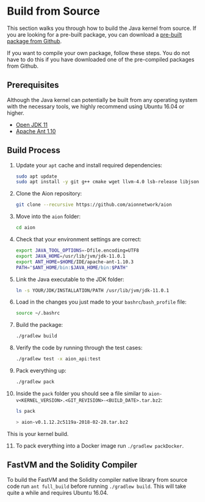 # Build from Source

This section walks you through how to build the Java kernel from source. If you are looking for a pre-built package, you can download a [pre-built package from Github](https://github.com/aionnetwork/aion/releases).

If you want to compile your own package, follow these steps. You do not have to do this if you have downloaded one of the pre-compiled packages from Github.

## Prerequisites

Although the Java kernel can potentially be built from any operating system with the necessary tools, we highly recommend using Ubuntu 16.04 or higher.

- [Open JDK 11](https://download.java.net/java/GA/jdk11/13/GPL/openjdk-11.0.1_linux-x64_bin.tar.gz)
- [Apache Ant 1.10](http://ant.apache.org/bindownload.cgi)

## Build Process

1. Update your `apt` cache and install required dependencies:

    ```bash
    sudo apt update
    sudo apt install -y git g++ cmake wget llvm-4.0 lsb-release libjsoncpp1 libjsoncpp-dev libboost1.58-all-dev libzmq5 libstdc++6 libgcc1 libpgm-5.2-0
    ```

2. Clone the Aion repository:

    ```bash
    git clone --recursive https://github.com/aionnetwork/aion
    ```

3. Move into the `aion` folder:

    ```bash
    cd aion
    ```

4. Check that your environment settings are correct:

    ```bash
    export JAVA_TOOL_OPTIONS=-Dfile.encoding=UTF8
    export JAVA_HOME=/usr/lib/jvm/jdk-11.0.1
    export ANT_HOME=$HOME/IDE/apache-ant-1.10.3
    PATH="$ANT_HOME/bin:$JAVA_HOME/bin:$PATH"
    ```

5. Link the Java executable to the JDK folder:

    ```bash
    ln -s YOUR/JDK/INSTALLATION/PATH /usr/lib/jvm/jdk-11.0.1
    ```

6. Load in the changes you just made to your `bashrc`/`bash_profile` file:

    ```bash
    source ~/.bashrc
    ```

7. Build the package:

    ```bash
    ./gradlew build
    ```

8. Verify the code by running through the test cases:

    ```bash
    ./gradlew test -x aion_api:test
    ```

9. Pack everything up:

    ```bash
    ./gradlew pack
    ```

10. Inside the `pack` folder you should see a file similar to `aion-v<KERNEL_VERSION>.<GIT_REVISION>-<BUILD_DATE>.tar.bz2`:

    ```bash
    ls pack

    > aion-v0.1.12.2c5119a-2018-02-28.tar.bz2
    ```

This is your kernel build.

11. To pack everything into a Docker image run `./gradlew packDocker`.

## FastVM and the Solidity Compiler

To build the FastVM and the Solidity compiler native library from source code run `ant full_build` before running `./gradlew build`. This will take quite a while and requires Ubuntu 16.04.